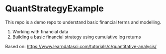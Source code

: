 # QuantStrategyExample
This repo is a demo repo to understand basic financial terms and modelling. 

1. Working with financial data
2. Building a basic financial strategy using cumulative log returns

Based on:
https://www.learndatasci.com/tutorials/c/quantitative-analysis/

